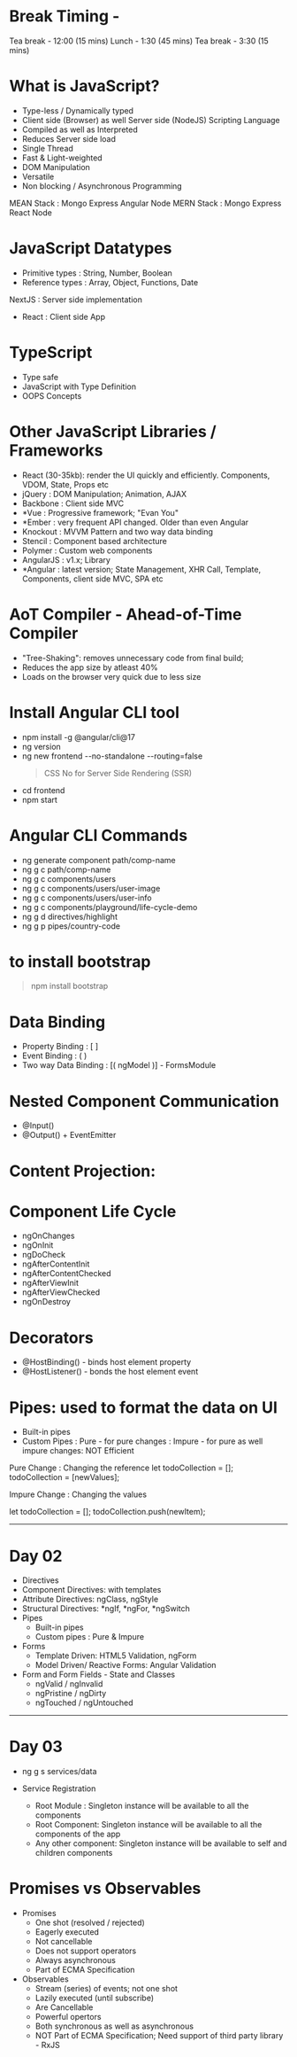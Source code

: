 # Break Timing -

Tea break - 12:00 (15 mins)
Lunch - 1:30 (45 mins)
Tea break - 3:30 (15 mins)

# What is JavaScript?

- Type-less / Dynamically typed
- Client side (Browser) as well Server side (NodeJS) Scripting Language
- Compiled as well as Interpreted
- Reduces Server side load
- Single Thread
- Fast & Light-weighted
- DOM Manipulation
- Versatile
- Non blocking / Asynchronous Programming

MEAN Stack : Mongo Express Angular Node
MERN Stack : Mongo Express React Node

# JavaScript Datatypes

- Primitive types : String, Number, Boolean
- Reference types : Array, Object, Functions, Date

NextJS : Server side implementation

- React : Client side App

# TypeScript

- Type safe
- JavaScript with Type Definition
- OOPS Concepts

# Other JavaScript Libraries / Frameworks

- React (30-35kb): render the UI quickly and efficiently. Components, VDOM, State, Props etc
- jQuery : DOM Manipulation; Animation, AJAX
- Backbone : Client side MVC
- \*Vue : Progressive framework; "Evan You"
- \*Ember : very frequent API changed. Older than even Angular
- Knockout : MVVM Pattern and two way data binding
- Stencil : Component based architecture
- Polymer : Custom web components
- AngularJS : v1.x; Library
- \*Angular : latest version; State Management, XHR Call, Template, Components, client side MVC, SPA etc

# AoT Compiler - Ahead-of-Time Compiler

- "Tree-Shaking": removes unnecessary code from final build;
- Reduces the app size by atleast 40%
- Loads on the browser very quick due to less size

# Install Angular CLI tool

- npm install -g @angular/cli@17
- ng version
- ng new frontend --no-standalone --routing=false
  > CSS
  > No for Server Side Rendering (SSR)
- cd frontend
- npm start

# Angular CLI Commands

- ng generate component path/comp-name
- ng g c path/comp-name
- ng g c components/users
- ng g c components/users/user-image
- ng g c components/users/user-info
- ng g c components/playground/life-cycle-demo
- ng g d directives/highlight
- ng g p pipes/country-code

# to install bootstrap

> npm install bootstrap

# Data Binding

- Property Binding : [ ]
- Event Binding : ( )
- Two way Data Binding : [( ngModel )] - FormsModule

# Nested Component Communication

- @Input()
- @Output() + EventEmitter

# Content Projection: <ng-content>

# Component Life Cycle

- ngOnChanges
- ngOnInit
- ngDoCheck
- ngAfterContentInit
- ngAfterContentChecked
- ngAfterViewInit
- ngAfterViewChecked
- ngOnDestroy

# Decorators

- @HostBinding() - binds host element property
- @HostListener() - bonds the host element event

# Pipes: used to format the data on UI

- Built-in pipes
- Custom Pipes
  : Pure - for pure changes
  : Impure - for pure as well impure changes: NOT Efficient

Pure Change : Changing the reference
let todoCollection = [];
todoCollection = [newValues];

Impure Change : Changing the values

let todoCollection = [];
todoCollection.push(newItem);

---

# Day 02

- Directives
- Component Directives: with templates
- Attribute Directives: ngClass, ngStyle
- Structural Directives: *ngIf, *ngFor, \*ngSwitch
- Pipes
  - Built-in pipes
  - Custom pipes : Pure & Impure
- Forms
  - Template Driven: HTML5 Validation, ngForm
  - Model Driven/ Reactive Forms: Angular Validation
- Form and Form Fields - State and Classes
  - ngValid / ngInvalid
  - ngPristine / ngDirty
  - ngTouched / ngUntouched

---

# Day 03

- ng g s services/data

- Service Registration
  - Root Module : Singleton instance will be available to all the components
  - Root Component: Singleton instance will be available to all the components of the app
  - Any other component: Singleton instance will be available to self and children components

# Promises vs Observables

- Promises
  - One shot (resolved / rejected)
  - Eagerly executed
  - Not cancellable
  - Does not support operators
  - Always asynchronous
  - Part of ECMA Specification
- Observables
  - Stream (series) of events; not one shot
  - Lazily executed (until subscribe)
  - Are Cancellable
  - Powerful opertors
  - Both synchronous as well as asynchronous
  - NOT Part of ECMA Specification; Need support of third party library - RxJS
